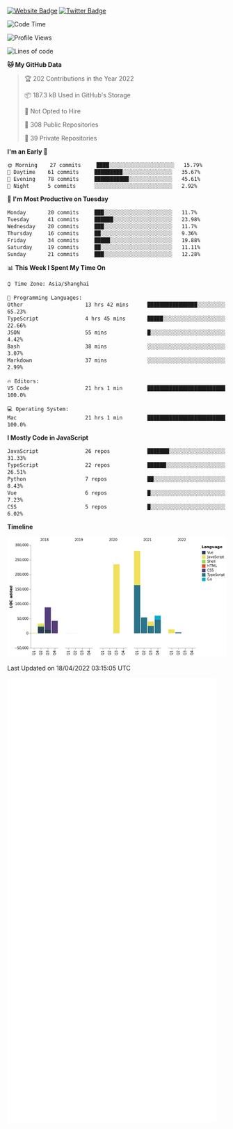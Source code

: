 [![Website Badge](https://img.shields.io/badge/-caos.me-444444?style=flat&logo=Google-Chrome&logoColor=f2f2f2&link=https://caos.me)](https://caos.me)
[![Twitter Badge](https://img.shields.io/badge/-@caosbad-1da1f2?style=flat&labelColor=1ca0f1&logo=twitter&logoColor=white&link=https://twitter.com/caosbad)](https://twitter.com/caosbad)



<!--START_SECTION:waka-->
![Code Time](http://img.shields.io/badge/Code%20Time-210%20hrs%2036%20mins-blue)

![Profile Views](http://img.shields.io/badge/Profile%20Views-5-blue)

![Lines of code](https://img.shields.io/badge/From%20Hello%20World%20I%27ve%20Written-852%20Thousand%20lines%20of%20code-blue)

**🐱 My GitHub Data** 

> 🏆 202 Contributions in the Year 2022
 > 
> 📦 187.3 kB Used in GitHub's Storage 
 > 
> 🚫 Not Opted to Hire
 > 
> 📜 308 Public Repositories 
 > 
> 🔑 39 Private Repositories  
 > 
**I'm an Early 🐤** 

```text
🌞 Morning    27 commits     ████░░░░░░░░░░░░░░░░░░░░░   15.79% 
🌆 Daytime    61 commits     █████████░░░░░░░░░░░░░░░░   35.67% 
🌃 Evening    78 commits     ███████████░░░░░░░░░░░░░░   45.61% 
🌙 Night      5 commits      ░░░░░░░░░░░░░░░░░░░░░░░░░   2.92%

```
📅 **I'm Most Productive on Tuesday** 

```text
Monday       20 commits     ███░░░░░░░░░░░░░░░░░░░░░░   11.7% 
Tuesday      41 commits     ██████░░░░░░░░░░░░░░░░░░░   23.98% 
Wednesday    20 commits     ███░░░░░░░░░░░░░░░░░░░░░░   11.7% 
Thursday     16 commits     ██░░░░░░░░░░░░░░░░░░░░░░░   9.36% 
Friday       34 commits     █████░░░░░░░░░░░░░░░░░░░░   19.88% 
Saturday     19 commits     ██░░░░░░░░░░░░░░░░░░░░░░░   11.11% 
Sunday       21 commits     ███░░░░░░░░░░░░░░░░░░░░░░   12.28%

```


📊 **This Week I Spent My Time On** 

```text
⌚︎ Time Zone: Asia/Shanghai

💬 Programming Languages: 
Other                    13 hrs 42 mins      ████████████████░░░░░░░░░   65.23% 
TypeScript               4 hrs 45 mins       █████░░░░░░░░░░░░░░░░░░░░   22.66% 
JSON                     55 mins             █░░░░░░░░░░░░░░░░░░░░░░░░   4.42% 
Bash                     38 mins             ░░░░░░░░░░░░░░░░░░░░░░░░░   3.07% 
Markdown                 37 mins             ░░░░░░░░░░░░░░░░░░░░░░░░░   2.99%

🔥 Editors: 
VS Code                  21 hrs 1 min        █████████████████████████   100.0%

💻 Operating System: 
Mac                      21 hrs 1 min        █████████████████████████   100.0%

```

**I Mostly Code in JavaScript** 

```text
JavaScript               26 repos            ███████░░░░░░░░░░░░░░░░░░   31.33% 
TypeScript               22 repos            ██████░░░░░░░░░░░░░░░░░░░   26.51% 
Python                   7 repos             ██░░░░░░░░░░░░░░░░░░░░░░░   8.43% 
Vue                      6 repos             █░░░░░░░░░░░░░░░░░░░░░░░░   7.23% 
CSS                      5 repos             █░░░░░░░░░░░░░░░░░░░░░░░░   6.02%

```


**Timeline**

![Chart not found](https://raw.githubusercontent.com/caosbad/caosbad/master/charts/bar_graph.png) 


 Last Updated on 18/04/2022 03:15:05 UTC
<!--END_SECTION:waka-->


![Metrics](https://github.com/caosbad/CaosBad/blob/master/github-metrics.svg)
